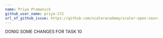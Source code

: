 ```yaml
---
name: Priya Pramanick
github_user_name: priya-172
url_of_github_issue: https://github.com/scaleracademy/scaler-open-source-september-challenge/issues/363
---
```


DONIG SOME CHANGES FOR TASK 10
